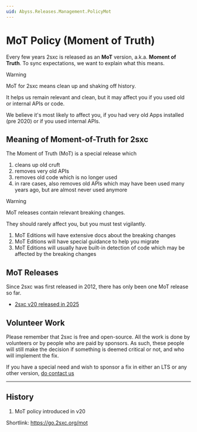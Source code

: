 ```yaml
---
uid: Abyss.Releases.Management.PolicyMot
---
```


# MoT Policy (Moment of Truth)

Every few years 2sxc is released as an **MoT** version, a.k.a. **Moment of Truth**.
To sync expectations, we want to explain what this means.

> [!WARNING]
> MoT for 2sxc means clean up and shaking off history.
>
> It helps us remain relevant and clean, but it may affect you if you used old or internal APIs or code.
>
> We believe it's most likely to affect you, if you had very old Apps installed (pre 2020) or if you used internal APIs.

## Meaning of Moment-of-Truth for 2sxc

The Moment of Truth (MoT) is a special release which

1. cleans up old cruft
1. removes very old APIs
1. removes old code which is no longer used
1. in rare cases, also removes old APIs which may have been used many years ago, but are almost never used anymore

> [!WARNING]
> MoT releases contain relevant breaking changes.
>
> They should rarely affect you, but you must test vigilantly.

1. MoT Editions will have extensive docs about the breaking changes
1. MoT Editions will have special guidance to help you migrate
1. MoT Editions will usually have built-in detection of code which may be affected by the breaking changes

## MoT Releases

Since 2sxc was first released in 2012, there has only been one MoT release so far.

* [2sxc v20 released in 2025](xref:Abyss.Releases.History.V20)

## Volunteer Work

Please remember that 2sxc is free and open-source.
All the work is done by volunteers or by people who are paid by sponsors.
As such, these people will still make the decision if something is deemed critical or not, and who will implement the fix.

If you have a special need and wish to sponsor a fix in either an LTS or any other version, [do contact us](https://2sxc.org/en/contact)

---

## History

1. MoT policy introduced in v20

Shortlink: <https://go.2sxc.org/mot>
